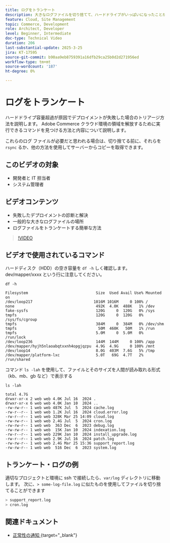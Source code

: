 ```yaml
---
title: ログをトランケート
description: 大きなログファイルを切り捨てて、ハードドライブがいっぱいになったことが原因でデプロイメントが失敗した場合の対処方法を説明します。
feature: Cloud, Site Management
topic: Commerce, Development
role: Architect, Developer
level: Beginner, Intermediate
doc-type: Technical Video
duration: 206
last-substantial-update: 2025-3-25
jira: KT-17595
source-git-commit: b90aa9eb8759391a16dfb29ca25b0d2d271956ed
workflow-type: tm+mt
source-wordcount: '187'
ht-degree: 0%

---
```


# ログをトランケート

ハードドライブ容量超過が原因でデプロイメントが失敗した場合のトリアージ方法を説明します。 Adobe Commerce クラウド環境の領域を解放するために実行できるコマンドを見つける方法と内容について説明します。

これらのログ ファイルが必要だと思われる場合は、切り捨てる前に、それらを `rsync` るか、他の方法を使用してサーバーからコピーを取得できます。

## このビデオの対象

- 開発者と IT 担当者
- システム管理者

## ビデオコンテンツ

- 失敗したデプロイメントの診断と解決
- 一般的な大きなログファイルの場所
- ログファイルをトランケートする簡単な方法

>[!VIDEO](https://video.tv.adobe.com/v/3454584?learn=on&captions=jpn)


## ビデオで使用されているコマンド

ハードディスク（HDD）の空き容量を `df -h` しく確認します。 dev/mapper/xxxx という行に注意してください。

```SHELL
df -h

Filesystem                              Size  Used Avail Use% Mounted on
/dev/loop217                           1016M 1016M     0 100% /
none                                    492K  4.0K  488K   1% /dev
fake-sysfs                              120G     0  120G   0% /sys
tmpfs                                   120G     0  120G   0% /sys/fs/cgroup
tmpfs                                   384M     0  384M   0% /dev/shm
tmpfs                                    50M  460K   50M   1% /run
tmpfs                                   5.0M     0  5.0M   0% /run/lock
/dev/loop236                            144M  144M     0 100% /app
/dev/mapper/hyjh5nlaoabqtxxnh4opgjqzpu  4.9G  4.9G     0 100% /mnt
/dev/loop14                             8.0G  403M  7.6G   5% /tmp
/dev/mapper/platform-lxc                5.0T   69G  4.7T   2% /run/shared
```


コマンド `ls -lah` を使用して、ファイルとそのサイズを人間が読み取れる形式（kb、mb、gb など）で表示する

```SHELL
ls -lah

total 4.7G
drwxr-xr-x 2 web web 4.0K Jul 16  2024 .
drwxr-xr-x 6 web web 4.0K Jan 10  2024 ..
-rw-rw-r-- 1 web web 487K Jul  5  2024 cache.log
-rw-r--r-- 1 web web 1.2K Jul 16  2024 cloud.error.log
-rw-r--r-- 1 web web 328K Mar 25 14:09 cloud.log
-rw-rw-r-- 1 web web 2.4G Jul  5  2024 cron.log
-rw-rw-r-- 1 web web  363 Dec  6  2023 debug.log
-rw-rw-r-- 1 web web  15K Jan 10  2024 indexation.log
-rw-r--r-- 1 web web 229K Jan 10  2024 install_upgrade.log
-rw-r--r-- 1 web web 2.9K Jul 16  2024 patch.log
-rw-rw-r-- 1 web web 2.4G Mar 25 15:36 support_report.log
-rw-rw-r-- 1 web web  516 Dec  6  2023 system.log
```

## トランケート・ログの例

適切なプロジェクトと環境に ssh で接続したら、`var/log` ディレクトリに移動します。 次に、`> some-log-file.log` に似たものを使用してファイルを切り捨てることができます

```BASH
> support_report.log 
> cron.log 
```

## 関連ドキュメント

- [ 正常性の通知 ](https://experienceleague.adobe.com/ja/docs/commerce-on-cloud/user-guide/dev-tools/integrations/health-notifications){target="_blank"}
